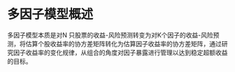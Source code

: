 # 多因子模型概述

多因子模型本质是对N 只股票的收益-风险预测转变为对K个因子的收益-风险预测，将估算个股收益率的协方差矩阵转化为估算因子收益率的协方差矩阵，通过研究因子收益率的变化规律，从组合的角度对因子暴露进行管理以达到稳定超额收益的目标。

